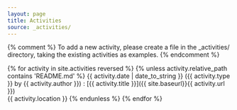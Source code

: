 ```yaml
---
layout: page
title: Activities
source: _activities/
---
```


{% comment %}
  To add a new activity, please create a file in the _activities/
  directory, taking the existing activities as examples.
{% endcomment %}

{% for activity in site.activities reversed %}
 {% unless activity.relative_path contains 'README.md' %}
  {{ activity.date | date_to_string }} ({{ activity.type }} by {{ activity.author }})
  : [{{ activity.title }}]({{ site.baseurl}}{{ activity.url }})<br>
  {{ activity.location }}
 {% endunless %}
{% endfor %}
